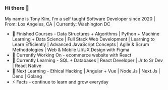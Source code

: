 ### Hi there 👋

My name is Tony Kim, I'm a self taught Software Developer since 2020 | From: Los Angeles, CA | Currently: Washington DC

- 🚀 Finished Courses - Data Structures + Algorithms | Python + Machine Learning + Data Science | Full Stack Web Development | Learning to Learn Efficiently | Advanced JavaScript Concepts | Agile & Scrum Methodologies | Web & Mobile UI/UX Design with Figma 
- 🔭 Currently Working On - ecommerce website with React 
- 🦉 Currently Learning - SQL + Databases | React Developer | Jr to Sr Dev | React Native  
- 💪 Next Learning - Ethical Hacking | Angular + Vue | Node.Js | Next.Js | Deno | Golang  
- ⚡ Facts - continue to learn and grow everyday 


